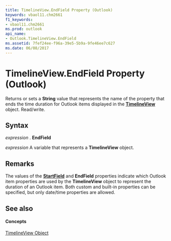 ```yaml
---
title: TimelineView.EndField Property (Outlook)
keywords: vbaol11.chm2661
f1_keywords:
- vbaol11.chm2661
ms.prod: outlook
api_name:
- Outlook.TimelineView.EndField
ms.assetid: 7fef24ee-f96a-39e5-5b9a-9fe46ee7c627
ms.date: 06/08/2017
---
```



# TimelineView.EndField Property (Outlook)

Returns or sets a **String** value that represents the name of the property that ends the time duration for Outlook items displayed in the **[TimelineView](timelineview-object-outlook.md)** object. Read/write.


## Syntax

 _expression_ . **EndField**

 _expression_ A variable that represents a **TimelineView** object.


## Remarks

The values of the **[StartField](timelineview-startfield-property-outlook.md)** and **EndField** properties indicate which Outlook item properties are used by the **TimelineView** object to represent the duration of an Outlook item. Both custom and built-in properties can be specified, but only date/time properties are allowed.


## See also


#### Concepts


[TimelineView Object](timelineview-object-outlook.md)

